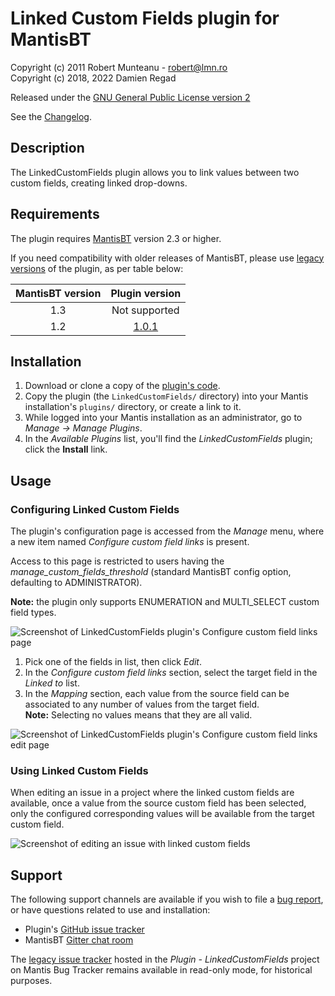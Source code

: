 # Linked Custom Fields plugin for MantisBT

Copyright (c) 2011 Robert Munteanu - robert@lmn.ro  
Copyright (c) 2018, 2022 Damien Regad

Released under the [GNU General Public License version 2](http://opensource.org/licenses/GPL-2.0)

See the [Changelog](https://github.com/mantisbt-plugins/LinkedCustomFields/blob/master/CHANGELOG.md).


## Description

The LinkedCustomFields plugin allows you to link values between two custom
fields, creating linked drop-downs.


## Requirements

The plugin requires [MantisBT](https://mantisbt.org/) version 2.3 or higher.

If you need compatibility with older releases of MantisBT, please use [legacy
versions](https://github.com/mantisbt-plugins/LinkedCustomFields/releases) of the plugin, 
as per table below:

| MantisBT version |                                   Plugin version                                    |
|:----------------:|:-----------------------------------------------------------------------------------:|
|       1.3        |                                    Not supported                                    |
|       1.2        | [1.0.1](https://github.com/mantisbt-plugins/LinkedCustomFields/releases/tag/v1.0.1) |

## Installation

1. Download or clone a copy of the 
   [plugin's code](https://github.com/mantisbt-plugins/LinkedCustomFields).
2. Copy the plugin (the `LinkedCustomFields/` directory) into your Mantis
   installation's `plugins/` directory, or create a link to it.
3. While logged into your Mantis installation as an administrator, go to
   *Manage -> Manage Plugins*.
4. In the *Available Plugins* list, you'll find the *LinkedCustomFields* plugin;
   click the **Install** link.


## Usage

### Configuring Linked Custom Fields

The plugin's configuration page is accessed from the _Manage_ menu, where a new 
item named _Configure custom field links_ is present.

Access to this page is restricted to users having the *manage_custom_fields_threshold*
(standard MantisBT config option, defaulting to ADMINISTRATOR).

**Note:** the plugin only supports ENUMERATION and MULTI_SELECT custom field types.

![Screenshot of LinkedCustomFields plugin's Configure custom field links page](doc/linked-custom-fields-overview.png)

1. Pick one of the fields in list, then click _Edit_.
2. In the _Configure custom field links_ section, 
   select the target field in the _Linked to_ list.
3. In the _Mapping_ section, each value from the source field can be associated
   to any number of values from the target field.  
   **Note:** Selecting no values means that they are all valid.

![Screenshot of LinkedCustomFields plugin's Configure custom field links edit page](doc/linked-custom-fields-edit.png)

### Using Linked Custom Fields

When editing an issue in a project where the linked custom fields are available,
once a value from the source custom field has been selected, only the configured
corresponding values will be available from the target custom field.

![Screenshot of editing an issue with linked custom fields](doc/edit-issue-linked-custom-fields.png)


## Support

The following support channels are available if you wish to file a
[bug report](https://github.com/mantisbt-plugins/LinkedCustomFields/issues/new),
or have questions related to use and installation:

  - Plugin's [GitHub issue tracker](https://github.com/mantisbt-plugins/LinkedCustomFields/issues)
  - MantisBT [Gitter chat room](https://gitter.im/mantisbt/mantisbt)

The [legacy issue tracker](https://mantisbt.org/bugs/search.php?project_id=16&sticky_issues=1&sortby=last_updated&dir=DESC)
hosted in the _Plugin - LinkedCustomFields_ project on Mantis Bug Tracker
remains available in read-only mode, for historical purposes.
